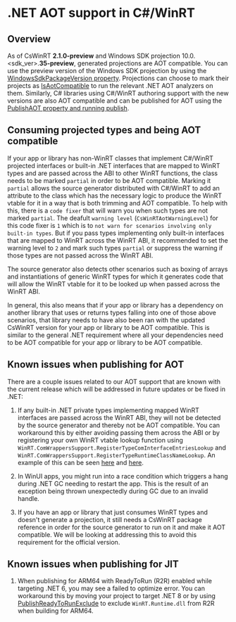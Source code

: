 # .NET AOT support in C#/WinRT

## Overview

As of CsWinRT **2.1.0-preview** and Windows SDK projection 10.0.<sdk_ver>.**35-preview**, generated projections are AOT compatible.  You can use the preview version of the Windows SDK projection by using the [WindowsSdkPackageVersion property](https://learn.microsoft.com/dotnet/core/project-sdk/msbuild-props#windowssdkpackageversion).  Projections can choose to mark their projects as [IsAotCompatible](https://learn.microsoft.com/dotnet/core/deploying/native-aot/?tabs=net8plus%2Cwindows#aot-compatibility-analyzers) to run the relevant .NET AOT analyzers on them.  Similarly, C# libraries using C#/WinRT authoring support with the new versions are also AOT compatible and can be published for AOT using the [PublishAOT property and running publish](https://learn.microsoft.com/dotnet/core/deploying/native-aot/?tabs=net8plus%2Cwindows#publish-native-aot-using-the-cli).

## Consuming projected types and being AOT compatible

If your app or library has non-WinRT classes that implement C#/WinRT projected interfaces or built-in .NET interfaces that are mapped to WinRT types and are passed across the ABI to other WinRT functions, the class needs to be marked `partial` in order to be AOT compatible.  Marking it `partial` allows the source generator distributed with C#/WinRT to add an attribute to the class which has the necessary logic to produce the WinRT vtable for it in a way that is both trimming and AOT compatible.  To help with this, there is a `code fixer` that will warn you when such types are not marked `partial`.  The deafult `warning level` (`CsWinRTAotWarningLevel`) for this code fixer is `1` which is to `not warn for scenarios involving only built-in types`.  But if you pass types implementing only built-in interfaces that are mapped to WinRT across the WinRT ABI, it recommended to set the warning level to `2` and mark such types `partial` or suppress the warning if those types are not passed across the WinRT ABI.

The source generator also detects other scenarios such as boxing of arrays and instantiations of generic WinRT types for which it generates code that will allow the WinRT vtable for it to be looked up when passed across the WinRT ABI.

In general, this also means that if your app or library has a dependency on another library that uses or returns types falling into one of those above scenarios, that library needs to have also been ran with the updated CsWinRT version for your app or library to be AOT compatible.  This is similar to the general .NET requirement where all your dependencies need to be AOT compatible for your app or library to be AOT compatible.

## Known issues when publishing for AOT

There are a couple issues related to our AOT support that are known with the current release which will be addressed in future updates or be fixed in .NET:

1. If any built-in .NET private types implementing mapped WinRT interfaces are passed across the WinRT ABI, they will not be detected by the source generator and thereby not be AOT compatible.  You can workaround this by either avoiding passing them across the ABI or by registering your own WinRT vtable lookup function using `WinRT.ComWrappersSupport.RegisterTypeComInterfaceEntriesLookup` and `WinRT.ComWrappersSupport.RegisterTypeRuntimeClassNameLookup`.  An example of this can be seen [here](https://github.com/manodasanW/WinUI-Gallery/blob/16ed717700b929dcb6591d32a4f10cd8b102aa07/WinUIGallery/VtableInitialization.cs#L57-L75) and [here](https://github.com/manodasanW/WinUI-Gallery/blob/16ed717700b929dcb6591d32a4f10cd8b102aa07/WinUIGallery/VtableInitialization.cs#L87-L90).

2. In WinUI apps, you might run into a race condition which triggers a hang during .NET GC needing to restart the app.  This is the result of an exception being thrown unexpectedly during GC due to an invalid handle.

3. If you have an app or library that just consumes WinRT types and doesn't generate a projection, it still needs a CsWinRT package reference in order for the source generator to run on it and make it AOT compatible.  We will be looking at addressing this to avoid this requirement for the official version.

## Known issues when publishing for JIT

1. When publishing for ARM64 with ReadyToRun (R2R) enabled while targeting .NET 6, you may see a failed to optimize error.  You can workaround this by moving your project to target .NET 8 or by using [PublishReadyToRunExclude](https://learn.microsoft.com/dotnet/core/deploying/ready-to-run#how-is-the-set-of-precompiled-assemblies-chosen) to exclude `WinRT.Runtime.dll` from R2R when building for ARM64.